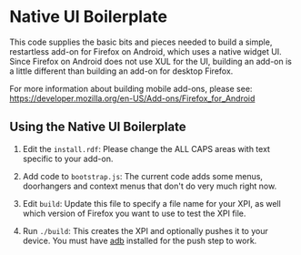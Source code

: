 # Native UI Boilerplate

This code supplies the basic bits and pieces needed to build a simple,
restartless add-on for Firefox on Android, which uses a native widget UI.
Since Firefox on Android does not use XUL for the UI, building an add-on is a
little different than building an add-on for desktop Firefox.

For more information about building mobile add-ons, please see:
https://developer.mozilla.org/en-US/Add-ons/Firefox_for_Android

## Using the Native UI Boilerplate

1. Edit the `install.rdf`: Please change the ALL CAPS areas with text specific to your add-on.

2. Add code to `bootstrap.js`: The current code adds some menus, doorhangers and context menus that don't do very much right now.

3. Edit `build`: Update this file to specify a file name for your XPI, as well which version of Firefox you want to use to test the XPI file.

4. Run `./build`: This creates the XPI and optionally pushes it to your device. You must have [adb](http://developer.android.com/tools/help/adb.html) installed for the push step to work.
